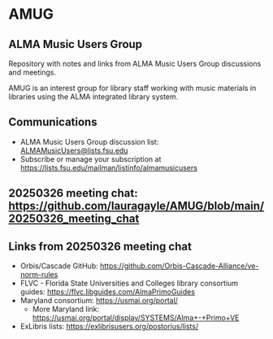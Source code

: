 # AMUG
## ALMA Music Users Group
Repository with notes and links from ALMA Music Users Group discussions and meetings. 

AMUG is an interest group for library staff working with music materials in libraries using the ALMA integrated library system. 

## Communications
- ALMA Music Users Group discussion list: <ALMAMusicUsers@lists.fsu.edu>
- Subscribe or manage your subscription at <https://lists.fsu.edu/mailman/listinfo/almamusicusers>

## 20250326 meeting chat: <https://github.com/lauragayle/AMUG/blob/main/20250326_meeting_chat>

## Links from 20250326 meeting chat
- Orbis/Cascade GitHub: <https://github.com/Orbis-Cascade-Alliance/ve-norm-rules>
- FLVC - Florida State Universities and Colleges library consortium guides: <https://flvc.libguides.com/AlmaPrimoGuides>
- Maryland consortium: <https://usmai.org/portal/>
  - More Maryland link: <https://usmai.org/portal/display/SYSTEMS/Alma+-+Primo+VE>
- ExLibris lists: <https://exlibrisusers.org/postorius/lists/>






